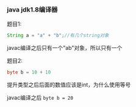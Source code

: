 ### java jdk1.8编译器

题目1:

```java
String a = "a" + "b";//有几个string对象
```

javac编译之后只有一个"ab"对象，所以只有一个

题目2:

```java
byte b = 10 + 10
```

提升类型之后后面的数值应该是int，为什么使用等号

javac编译之后 ```byte b = 20```

